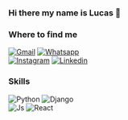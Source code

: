 

### Hi there my name is Lucas 👋

<!--
**lucasfozzatti/lucasfozzatti** is a ✨ _special_ ✨ repository because its `README.md` (this file) appears on your GitHub profile.-->


### Where to find me


[![Gmail](https://img.shields.io/badge/Gmail-red?style=for-the-badge&logo=gmail&logoColor=white&labelColor=101010)](mailto:fozzatti98@gmail.com)
[![Whatsapp](https://img.shields.io/badge/Whatsapp-green?style=for-the-badge&logo=whatsapp&logoColor=white&labelColor=101010)](https://wa.me/+542612127148)</br>
[![Instagram](https://img.shields.io/badge/Instagram-orange?style=for-the-badge&logo=instagram&logoColor=white&labelColor=101010)](https://www.instagram.com/fozzattilucas/)
[![Linkedin](https://img.shields.io/badge/Linkedin-blue?style=for-the-badge&logo=linkedin&logoColor=white&labelColor=101010)](https://www.linkedin.com/in/lucas-fozzatti-4b029a202/)</br>

### Skills

![Python](https://img.shields.io/badge/-python-yellow?logo=python&logoColor=white&logoWidth=30&logoHeigth=40&style=for-the-badge)
![Django](https://img.shields.io/badge/-Django-008000?logo=django&logoColor=white&logoWidth=30&logoHeigth=40&style=for-the-badge)</br>
![Js](https://img.shields.io/badge/-JavaScript-ffd200?logo=javascript&logoColor=white&logoWidth=30&logoHeigth=40&style=for-the-badge)
![React](https://img.shields.io/badge/-ReactJs-61DAFB?logo=react&logoColor=white&logoWidth=30&logoHeigth=40&style=for-the-badge)</br>

  
